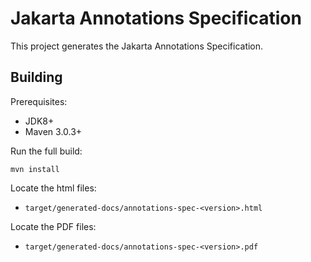 Jakarta Annotations Specification
============================

This project generates the Jakarta Annotations Specification.

Building
--------

Prerequisites:

* JDK8+
* Maven 3.0.3+

Run the full build:

`mvn install`

Locate the html files:
- `target/generated-docs/annotations-spec-<version>.html`

Locate the PDF files:
- `target/generated-docs/annotations-spec-<version>.pdf`
